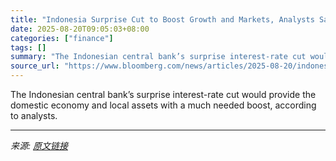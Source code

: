 ```yaml
---
title: "Indonesia Surprise Cut to Boost Growth and Markets, Analysts Say"
date: 2025-08-20T09:05:03+08:00
categories: ["finance"]
tags: []
summary: "The Indonesian central bank’s surprise interest-rate cut would provide the domestic economy and local assets with a much needed boost, according to analysts."
source_url: "https://www.bloomberg.com/news/articles/2025-08-20/indonesia-surprise-cut-to-boost-growth-and-markets-analysts-say"
---
```


The Indonesian central bank’s surprise interest-rate cut would provide the domestic economy and local assets with a much needed boost, according to analysts.

---

*来源: [原文链接](https://www.bloomberg.com/news/articles/2025-08-20/indonesia-surprise-cut-to-boost-growth-and-markets-analysts-say)*
